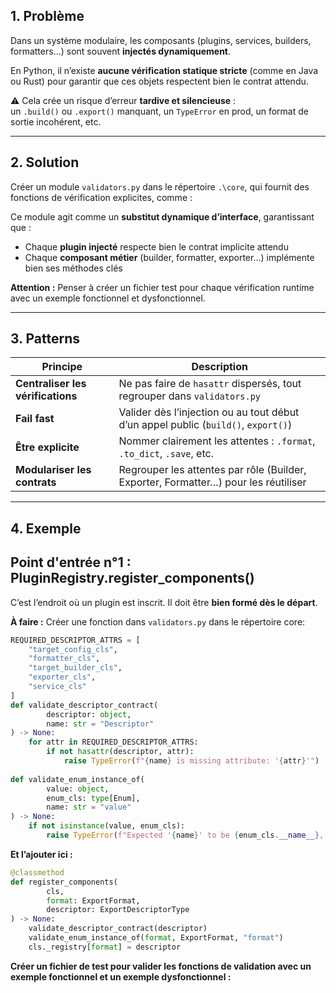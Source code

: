 ## 1. Problème

Dans un système modulaire, les composants (plugins, services, builders, formatters…) sont souvent **injectés dynamiquement**. 

En Python, il n’existe **aucune vérification statique stricte** (comme en Java ou Rust) pour garantir que ces objets respectent bien le contrat attendu.

⚠️ Cela crée un risque d’erreur **tardive et silencieuse** :  
un `.build()` ou `.export()` manquant, un `TypeError` en prod, un format de sortie incohérent, etc.

---
## 2. Solution

Créer un module `validators.py` dans le répertoire `.\core`, qui fournit des fonctions de vérification explicites, comme :

Ce module agit comme un **substitut dynamique d’interface**, garantissant que :

- Chaque **plugin injecté** respecte bien le contrat implicite attendu
- Chaque **composant métier** (builder, formatter, exporter…) implémente bien ses méthodes clés

**Attention :** Penser à créer un fichier test pour chaque vérification runtime avec un exemple fonctionnel et dysfonctionnel.

---
## 3. Patterns

| Principe                          | Description                                                                         |
| --------------------------------- | ----------------------------------------------------------------------------------- |
| **Centraliser les vérifications** | Ne pas faire de `hasattr` dispersés, tout regrouper dans `validators.py`            |
| **Fail fast**                     | Valider dès l’injection ou au tout début d’un appel public (`build()`, `export()`)  |
| **Être explicite**                | Nommer clairement les attentes : `.format`, `.to_dict`, `.save`, etc.               |
| **Modulariser les contrats**      | Regrouper les attentes par rôle (Builder, Exporter, Formatter…) pour les réutiliser |

---
## 4. Exemple

## Point d'entrée n°1 : PluginRegistry.register_components()

C’est l’endroit où un plugin est inscrit. Il doit être **bien formé dès le départ**.

**À faire :** Créer une fonction dans `validators.py`  dans le répertoire core:

``` python
REQUIRED_DESCRIPTOR_ATTRS = [  
    "target_config_cls",  
    "formatter_cls",  
    "target_builder_cls",  
    "exporter_cls",  
    "service_cls"  
]
def validate_descriptor_contract(  
        descriptor: object,  
        name: str = "Descriptor"  
) -> None:  
    for attr in REQUIRED_DESCRIPTOR_ATTRS:  
        if not hasattr(descriptor, attr):  
            raise TypeError(f"{name} is missing attribute: '{attr}'")  
  
def validate_enum_instance_of(  
        value: object,  
        enum_cls: type[Enum],  
        name: str = "value"  
) -> None:  
    if not isinstance(value, enum_cls):  
        raise TypeError(f"Expected '{name}' to be {enum_cls.__name__}, got {type(value).__name__}")
```

**Et l’ajouter ici :**
``` python
@classmethod  
def register_components(  
        cls,  
        format: ExportFormat,  
        descriptor: ExportDescriptorType  
) -> None:  
    validate_descriptor_contract(descriptor)  
    validate_enum_instance_of(format, ExportFormat, "format")  
    cls._registry[format] = descriptor
```

**Créer un fichier de test pour valider les fonctions de validation avec un exemple fonctionnel et un exemple dysfonctionnel :**




